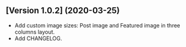 ## [Version 1.0.2] (2020-03-25)

* Add custom image sizes: Post image and Featured image in three columns layout.
* Add CHANGELOG.
